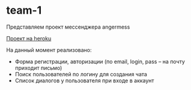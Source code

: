 # team-1
Представляем проект мессенджера angermess

[Проект на heroku](https://angermess.herokuapp.com/)

На данный момент реализовано:
 - Форма регистрации, авторизации (по email, login, pass – на почту приходит письмо)
 - Поиск пользователей по логину для создания чата
 - Список диалогов у пользователя при входе в аккаунт

